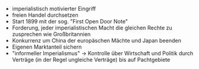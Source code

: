 + imperialistisch motivierter Eingriff
+ freien Handel durchsetzen
+ Start 1899 mit der sog. "First Open Door Note"
+ Forderung, jeder imperialistischen Macht die gleichen Rechte zu zusprechen wie Großbritannien 
+ Konkurrenz um China der europäschen Mächte und Japan beenden
+ Eigenen Marktanteil sichern
+ "informeller Imperialismus" -> Kontrolle über Wirtschaft und Politik durch Verträge (in der Regel ungleiche Verträge) bis auf Pachtgebiete
